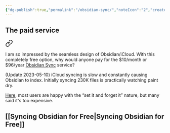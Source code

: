 ```yaml
---
{"dg-publish":true,"permalink":"/obsidian-sync/","noteIcon":"2","created":"","updated":""}
---
```


## The paid service

<div class="transclusion internal-embed is-loaded"><a class="markdown-embed-link" href="/10-dailynotes/2023-04-21/#8ec320" aria-label="Open link"><svg xmlns="http://www.w3.org/2000/svg" width="24" height="24" viewBox="0 0 24 24" fill="none" stroke="currentColor" stroke-width="2" stroke-linecap="round" stroke-linejoin="round" class="svg-icon lucide-link"><path d="M10 13a5 5 0 0 0 7.54.54l3-3a5 5 0 0 0-7.07-7.07l-1.72 1.71"></path><path d="M14 11a5 5 0 0 0-7.54-.54l-3 3a5 5 0 0 0 7.07 7.07l1.71-1.71"></path></svg></a><div class="markdown-embed">



I am so impressed by the seamless design of Obsidian/iCloud. With this completely free option, why would anyone pay for the $10/month or $96/year [Obsidian Sync](https://obsidian.md/sync) service? 

</div></div>

(Update 2023-05-10) iCloud syncing is slow and constantly causing Obsidian to index. Initially syncing 230K files is practically watching paint dry.

[Here](https://www.reddit.com/r/ObsidianMD/comments/s7u7p5/people_who_use_obsidian_sync_whats_it_like_and_is/), most users are happy with the “set it and forget it” nature, but many said it's too expensive.

## [[Syncing Obsidian for Free\|Syncing Obsidian for Free]]